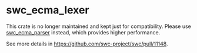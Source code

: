 # swc_ecma_lexer

This crate is no longer maintained and kept just for compatibility. Please use [swc_ecma_parser](https://github.com/swc-project/swc/tree/main/crates/swc_ecma_parser) instead, which provides higher performance.

See more details in https://github.com/swc-project/swc/pull/11148.
